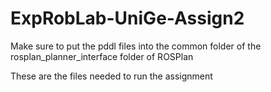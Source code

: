 # ExpRobLab-UniGe-Assign2

Make sure to put the pddl files into the common folder of the rosplan_planner_interface folder of ROSPlan

These are the files needed to run the assignment
